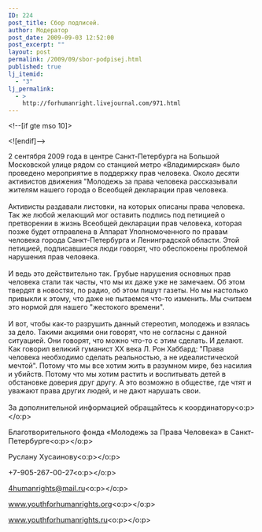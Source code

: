 ```yaml
---
ID: 224
post_title: Сбор подписей.
author: Модератор
post_date: 2009-09-03 12:52:00
post_excerpt: ""
layout: post
permalink: /2009/09/sbor-podpisej.html
published: true
lj_itemid:
  - "3"
lj_permalink:
  - >
    http://forhumanright.livejournal.com/971.html
---
```

<meta content="text/html; charset=utf-8" http-equiv="Content-Type"><meta content="Word.Document" name="ProgId"><meta content="Microsoft Word 11" name="Generator"><meta content="Microsoft Word 11" name="Originator"><link href="file:///C:%5CDOCUME%7E1%5C9335%7E1%5CLOCALS%7E1%5CTemp%5Cmsohtml1%5C01%5Cclip_filelist.xml" rel="File-List" /><!--[if gte mso 9]><xml>
 <w:WordDocument>
  <w:View>Normal</w:View>
  <w:Zoom>0</w:Zoom>
  <w:PunctuationKerning/>
  <w:ValidateAgainstSchemas/>
  <w:SaveIfXMLInvalid>false</w:SaveIfXMLInvalid>
  <w:IgnoreMixedContent>false</w:IgnoreMixedContent>
  <w:AlwaysShowPlaceholderText>false</w:AlwaysShowPlaceholderText>
  <w:Compatibility>
   <w:BreakWrappedTables/>
   <w:SnapToGridInCell/>
   <w:WrapTextWithPunct/>
   <w:UseAsianBreakRules/>
   <w:DontGrowAutofit/>
  </w:Compatibility>
  <w:BrowserLevel>MicrosoftInternetExplorer4</w:BrowserLevel>
 </w:WordDocument>
</xml><![endif]--><!--[if gte mso 9]><xml>
 <w:LatentStyles DefLockedState="false" LatentStyleCount="156">
 </w:LatentStyles>
</xml><![endif]--><style type="text/css">
<!--
 /* Style Definitions */
 p.MsoNormal, li.MsoNormal, div.MsoNormal
	{mso-style-parent:"";
	margin:0cm;
	margin-bottom:.0001pt;
	mso-pagination:widow-orphan;
	font-size:12.0pt;
	font-family:"Times New Roman";
	mso-fareast-font-family:"Times New Roman";}
@page Section1
	{size:612.0pt 792.0pt;
	margin:2.0cm 42.5pt 2.0cm 3.0cm;
	mso-header-margin:36.0pt;
	mso-footer-margin:36.0pt;
	mso-paper-source:0;}
div.Section1
	{page:Section1;}
-->
</style><!--[if gte mso 10]>
<style>
 /* Style Definitions */
 table.MsoNormalTable
	{mso-style-name:"Обычная таблица";
	mso-tstyle-rowband-size:0;
	mso-tstyle-colband-size:0;
	mso-style-noshow:yes;
	mso-style-parent:"";
	mso-padding-alt:0cm 5.4pt 0cm 5.4pt;
	mso-para-margin:0cm;
	mso-para-margin-bottom:.0001pt;
	mso-pagination:widow-orphan;
	font-size:10.0pt;
	font-family:"Times New Roman";
	mso-ansi-language:#0400;
	mso-fareast-language:#0400;
	mso-bidi-language:#0400;}
</style>
<![endif]-->  <p class="MsoNormal">2 сентября 2009 года в центре Санкт-Петербурга на Большой Московской улице рядом со станцией метро &laquo;Владимирская&raquo; было проведено мероприятие в поддержку прав человека. Около десяти активистов движения &quot;Молодежь за права человека рассказывали жителям нашего города о Всеобщей декларации прав человека.<br /> <br /> Активисты раздавали листовки, на которых описаны права человека. Так же любой желающий мог оставить подпись под петицией о претворении в жизнь Всеобщей декларации прав человека, которая позже будет отправлена в Аппарат Уполномоченного по правам человека города Санкт-Петербурга и Ленинградской области. Этой петицией, подписавшиеся люди говорят, что обеспокоены проблемой нарушения прав человека.<br /> <br /> И ведь это действительно так. Грубые нарушения основных прав человека стали так часты, что мы их даже уже не замечаем. Об этом твердят в новостях, по радио, об этом пишут газеты. Но мы настолько привыкли к этому, что даже не пытаемся что-то изменить. Мы считаем это нормой для нашего &quot;жестокого времени&quot;.<br /> <br /> И вот, чтобы как-то разрушить данный стереотип, молодежь и взялась за дело. Такими акциями они говорят, что не согласны с данной ситуацией. Они говорят, что можно что-то с этим сделать. И делают. Как говорил великий гуманист ХХ века Л. Рон Хаббард: &quot;Права человека необходимо сделать реальностью, а не идеалистической мечтой&quot;. Потому что мы все хотим жить в разумном мире, без насилия и убийств. Потому что мы хотим растить и воспитывать детей в обстановке доверия друг другу. А это возможно в обществе, где чтят и уважают права других людей, и не дают нарушать свои.<br /> <br /> <span style="font-size: 11pt;">За дополнительной информацией обращайтесь к координатору<o:p></o:p></span></p>  <p class="MsoNormal"><span style="font-size: 11pt;">Благотворительного фонда &laquo;Молодежь за Права Человека&raquo; в Санкт-Петербурге<o:p></o:p></span></p>  <p class="MsoNormal"><span style="font-size: 11pt;">Руслану Хусаинову<o:p></o:p></span></p>  <p class="MsoNormal"><span style="font-size: 11pt;">+7-905-267-00-27<o:p></o:p></span></p>  <p class="MsoNormal"><span style="font-size: 11pt;">4humanrights@mail.ru<o:p></o:p></span></p>  <p class="MsoNormal"><span style="font-size: 11pt;">www.youthforhumanrights.org<o:p></o:p></span></p>  <p class="MsoNormal"><span style="font-size: 11pt;">www.youthforhumanrights.ru<o:p></o:p></span></p>  </meta></meta></meta></meta><br />